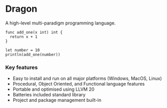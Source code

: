 # Dragon
A high-level multi-paradigm programming language.

```
func add_one(x int) int {
  return x + 1
}

let number = 10
println(add_one(number))
```

### Key features
- Easy to install and run on all major platforms (Windows, MacOS, Linux)
- Procedural, Object Oriented, and Functional language features
- Portable and optimised using LLVM 20
- Batteries included standard library
- Project and package management built-in
